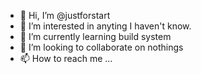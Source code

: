 - 👋 Hi, I’m @justforstart
- 👀 I’m interested in anyting I haven't know.
- 🌱 I’m currently learning build system 
- 💞️ I’m looking to collaborate on nothings
- 📫 How to reach me ...

<!---
justforstart/justforstart is a ✨ special ✨ repository because its `README.md` (this file) appears on your GitHub profile.
You can click the Preview link to take a look at your changes.
--->
